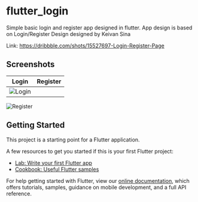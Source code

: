 # flutter_login

Simple basic login and register app designed in flutter. App design is based on Login/Register Design designed by Keivan Sina

Link: https://dribbble.com/shots/15527697-Login-Register-Page

## Screenshots

| Login | Register |
| --- | --- |
| ![Login](https://user-images.githubusercontent.com/14290499/144701358-6e4911d0-27bc-44a1-8b33-85491f0a6225.png)
 ![Register](https://user-images.githubusercontent.com/14290499/144701344-1709a3ab-a848-41ec-9f5d-6419330a5a7d.png)



## Getting Started

This project is a starting point for a Flutter application.

A few resources to get you started if this is your first Flutter project:

- [Lab: Write your first Flutter app](https://flutter.dev/docs/get-started/codelab)
- [Cookbook: Useful Flutter samples](https://flutter.dev/docs/cookbook)

For help getting started with Flutter, view our
[online documentation](https://flutter.dev/docs), which offers tutorials,
samples, guidance on mobile development, and a full API reference.
